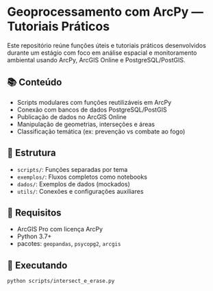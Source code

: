 # Geoprocessamento com ArcPy — Tutoriais Práticos

Este repositório reúne funções úteis e tutoriais práticos desenvolvidos durante um estágio com foco em análise espacial e monitoramento ambiental usando ArcPy, ArcGIS Online e PostgreSQL/PostGIS.

## 📚 Conteúdo

- Scripts modulares com funções reutilizáveis em ArcPy
- Conexão com bancos de dados PostgreSQL/PostGIS
- Publicação de dados no ArcGIS Online
- Manipulação de geometrias, interseções e áreas
- Classificação temática (ex: prevenção vs combate ao fogo)

## 📂 Estrutura

- `scripts/`: Funções separadas por tema
- `exemplos/`: Fluxos completos como notebooks
- `dados/`: Exemplos de dados (mockados)
- `utils/`: Conexões e configurações auxiliares

## 🚀 Requisitos

- ArcGIS Pro com licença ArcPy
- Python 3.7+
- pacotes: `geopandas`, `psycopg2`, `arcgis`

## 🧪 Executando

```bash
python scripts/intersect_e_erase.py

